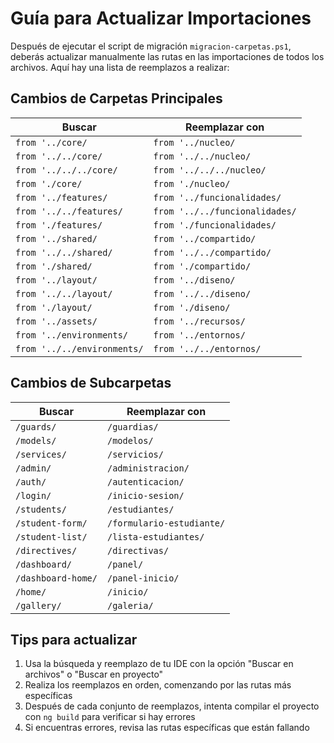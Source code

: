 # Guía para Actualizar Importaciones

Después de ejecutar el script de migración `migracion-carpetas.ps1`, deberás actualizar manualmente las rutas en las importaciones de todos los archivos. Aquí hay una lista de reemplazos a realizar:

## Cambios de Carpetas Principales

| Buscar                 | Reemplazar con            |
|------------------------|---------------------------|
| `from '../core/`       | `from '../nucleo/`        |
| `from '../../core/`    | `from '../../nucleo/`     |
| `from '../../../core/` | `from '../../../nucleo/`  |
| `from './core/`        | `from './nucleo/`         |
| `from '../features/`   | `from '../funcionalidades/` |
| `from '../../features/`| `from '../../funcionalidades/` |
| `from './features/`    | `from './funcionalidades/`  |
| `from '../shared/`     | `from '../compartido/`    |
| `from '../../shared/`  | `from '../../compartido/` |
| `from './shared/`      | `from './compartido/`     |
| `from '../layout/`     | `from '../diseno/`        |
| `from '../../layout/`  | `from '../../diseno/`     |
| `from './layout/`      | `from './diseno/`         |
| `from '../assets/`     | `from '../recursos/`      |
| `from '../environments/` | `from '../entornos/`    |
| `from '../../environments/` | `from '../../entornos/` |

## Cambios de Subcarpetas

| Buscar                 | Reemplazar con            |
|------------------------|---------------------------|
| `/guards/`             | `/guardias/`              |
| `/models/`             | `/modelos/`               |
| `/services/`           | `/servicios/`             |
| `/admin/`              | `/administracion/`        |
| `/auth/`               | `/autenticacion/`         |
| `/login/`              | `/inicio-sesion/`         |
| `/students/`           | `/estudiantes/`           |
| `/student-form/`       | `/formulario-estudiante/` |
| `/student-list/`       | `/lista-estudiantes/`     |
| `/directives/`         | `/directivas/`            |
| `/dashboard/`          | `/panel/`                 |
| `/dashboard-home/`     | `/panel-inicio/`          |
| `/home/`               | `/inicio/`                |
| `/gallery/`            | `/galeria/`               |

## Tips para actualizar

1. Usa la búsqueda y reemplazo de tu IDE con la opción "Buscar en archivos" o "Buscar en proyecto"
2. Realiza los reemplazos en orden, comenzando por las rutas más específicas
3. Después de cada conjunto de reemplazos, intenta compilar el proyecto con `ng build` para verificar si hay errores
4. Si encuentras errores, revisa las rutas específicas que están fallando
